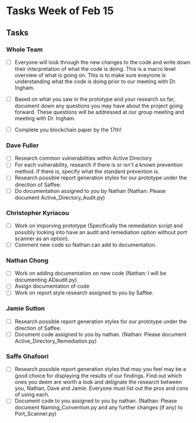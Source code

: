 
# Tasks Week of Feb 15 #

## Tasks ##

### Whole Team ###


- [ ] Everyone will look through the new changes to the code and write down their interpretation of what the code is doing. This is a macro level overview of what is going on. This is to make sure eveyrone is understanding what the code is doing prior to our meeting with Dr. Ingham.
- [ ] Based on what you saw in the prototype and your research so far, document down any questions you may have about the project going forward. These questions will be addressed at our group meeting and meeting with Dr. Ingham.
- [ ] Complete you blockchain paper by the 17th!


### Dave Fuller ###

- [ ] Research common vulnerabilities within Active Directory
- [ ] For each vulnerability, research if there is or isn't a known prevention method. If there is, specify what the standard prevention is.
- [ ] Research possible report generation styles for our prototype under the direction of Saffee.
- [ ] Do documentation assigned to you by Nathan (Nathan: Please document Active_Directory_Audit.py)

### Christopher Kyriacou ###

- [ ] Work on imporving prototype (Specifically the remediation script and possibly looking into have an audit and remediation option without port scanner as an option).
- [ ] Comment new code so Nathan can add to documentation.

### Nathan Chong ###

- [ ] Work on adding documentation on new code (Nathan: I will be documenting ADaudit.py)
- [ ] Assign documentation of code
- [ ] Work on report style research assigned to you by Saffee.

### Jamie Sutton ### 

- [ ] Research possible report generation styles for our prototype under the direction of Saffee. 
- [ ] Document code assigned to you by nathan. (Nathan: Please document Active_Directory_Remediation.py)

### Saffe Ghafoori ###
 
- [ ] Research possible report generation styles that may you feel may be a good choice for displaying the results of our findings. Find out which ones you deem are worth a look and delignate the research between you, Nathan, Dave and Jamie. Everyone must list out the pros and cons of using each.
- [ ] Document code to you assigned to you by nathan. (Nathan: Please document Naming_Convention.py and any further changes (if any) to Port_Scanner.py)
